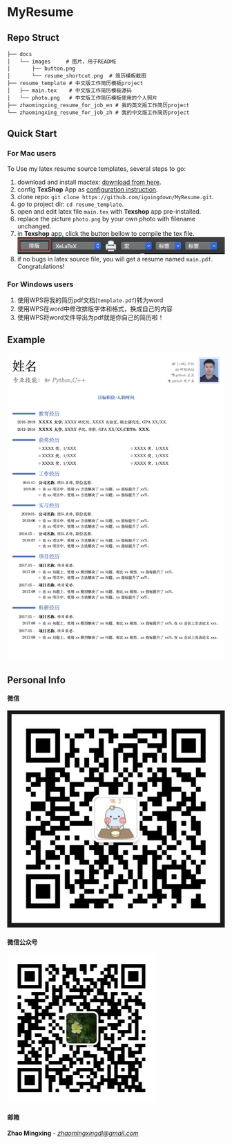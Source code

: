 #  MyResume

## Repo Struct
```shell
├── docs
│   └── images     # 图片，用于README
│       ├── button.png
│       └── resume_shortcut.png  # 简历模板截图
├── resume_template # 中文版工作简历模板project
│   ├── main.tex    # 中文版工作简历模板源码
│   └── photo.png   # 中文版工作简历模板使用的个人照片
├── zhaomingxing_resume_for_job_en # 我的英文版工作简历project
└── zhaomingxing_resume_for_job_zh # 我的中文版工作简历project
```

## Quick Start
### For Mac users
To Use my latex resume source templates, several steps to go:
1. download and install mactex: [download from here](http://www.texts.io/support/0001/). 
1. config **TexShop** App as [configuration instruction](https://liam.page/2014/11/02/latex-mactex-chinese-support/).
1. clone repo: `git clone https://github.com/igoingdown/MyResume.git`. 
1. go to project dir: `cd resume_template`. 
1. open and edit latex file `main.tex` with **Texshop** app pre-installed.
1. replace the picture `photo.png` by your own photo with filename unchanged.
1. in **Texshop** app, click the button bellow to compile the tex file.
![IMG](/docs/images/button.png)
1. if no bugs in latex source file, you will get a resume named `main.pdf`. Congratulations!


### For Windows users
1. 使用WPS将我的简历pdf文档(`template.pdf`)转为word
1. 使用WPS在word中修改排版字体和格式，换成自己的内容
1. 使用WPS将word文件导出为pdf就是你自己的简历啦！

## Example



![IMG](/docs/images/resume_shortcut.png)



## Personal Info

#### 微信



![IMG](/docs/images/wechat.png)



#### 微信公众号



![IMG](/docs/images/001-minglangwanwu.png)



#### 邮箱

**Zhao Mingxing** - *[zhaomingxingdl@gmail.com](mailto:zhaomingxingdl@gmail.com)* 

